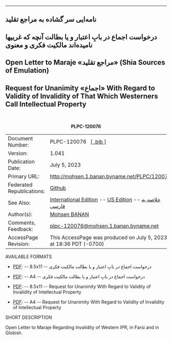 ------------------------------------------------------------------------


##  نامه‌ایی سر گشاده به مراجع تقلید

##  درخواست اجماع در بابِ اعتبار و یا بطالت آنچه که غربیها نامیده‌اند مالکیت فکری و معنوی

## Open Letter to Maraje «مراجع تقلید» (Shia Sources of Emulation)

## Request for Unanimity «اجماع» With Regard to Validity of Invalidity of That Which Westerners Call Intellectual Property


<br/>
<p align="center"><b>PLPC-120076</b></p>

<table>
<tbody>
<tr class="odd">
<td>Document Number:</td>
<td>PLPC-120076   <a href="./cite/PLPC-120076.bib">[ .bib ]</a></td>
</tr>
<tr class="even">
<td>Version:</td>
<td>1.041</td>
</tr>
<tr class="odd">
<td>Publication Date:</td>
<td>July 5, 2023</td>
</tr>
<tr class="odd">
<td>Primary URL:</td>
<td><a href="http://mohsen.1.banan.byname.net/PLPC/120076">http://mohsen.1.banan.byname.net/PLPC/120076</a></td>
</tr>
<tr class="even">
<td>Federated Republications:</td>
<td><a href="https://github.com/bxplpc/120076">Github</a>  </td>
</tr>
<tr class="odd">
<td>See Also:</td>
<td><a href="https://github.com/bxplpc/120074">International Edition</a>
-- <a href="https://github.com/bxplpc/120033">US Edition</a>
-- <a href="https://github.com/bxplpc/120075">خلاصه به فارسی</a>
</td>
</tr>
<tr class="odd">
<td>Author(s):</td>
<td><a href="http://mohsen.1.banan.byname.net/contact">Mohsen BANAN</a></td>
</tr>
<tr class="even">
<td>Comments, Feedback:</td>
<td><a href="mailto:plpc-120074@mohsen.1.banan.byname.net">plpc-120076@mohsen.1.banan.byname.net</td>
</tr>
<tr class="even">
<td>AccessPage Revision:</td>
<td>This AccessPage was produced on July 5, 2023 at 18:36 PDT (-0700)</td>
</tr>
</tbody>
</table>

AVAILABLE FORMATS  

    
-   [PDF](./pdf/c-120076-0_1-marjaMailingFa-art-8.5x11.pdf):
    -- 8.5x11 --  درخواست اجماع در بابِ اعتبار و یا بطالت مالکیت فکری 
-   [PDF](./pdf/c-120076-0_1-marjaMailingFa-art-a4.pdf):
    -- A4 --   درخواست اجماع در بابِ اعتبار و یا بطالت مالکیت فکری 

-   [PDF](./pdf/c-120076-0_1-marjaMailingEn-art-8.5x11.pdf):
    -- 8.5x11 -- Request for Unanimity With Regard to Validity of Invalidity of Intellectual Property
-   [PDF](./pdf/c-120076-0_1-marjaMailingEn-art-a4.pdf):
    -- A4 -- Request for Unanimity With Regard to Validity of Invalidity of Intellectual Property



SHORT DESCRIPTION

Open Letter to Maraje Regarding Invalidity of Western IPR, in Farsi and in Globish.


